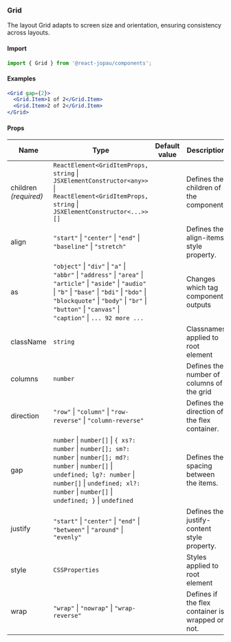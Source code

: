 ### Grid

The layout Grid adapts to screen size and orientation, ensuring consistency across layouts.

#### Import

```jsx
import { Grid } from '@react-jopau/components';
```

#### Examples

```jsx
<Grid gap={2}>
  <Grid.Item>1 of 2</Grid.Item>
  <Grid.Item>2 of 2</Grid.Item>
</Grid>
```

#### Props

| Name                  | Type                                                                                                                                                                                                                                                              | Default value | Description                                      |
| --------------------- | ----------------------------------------------------------------------------------------------------------------------------------------------------------------------------------------------------------------------------------------------------------------- | ------------- | ------------------------------------------------ |
| children _(required)_ | `ReactElement<GridItemProps, string` \| `JSXElementConstructor<any>>` \| `ReactElement<GridItemProps, string` \| `JSXElementConstructor<...>>[]`                                                                                                                  |               | Defines the children of the component.           |
| align                 | `"start"` \| `"center"` \| `"end"` \| `"baseline"` \| `"stretch"`                                                                                                                                                                                                 |               | Defines the align-items style property.          |
| as                    | `"object"` \| `"div"` \| `"a"` \| `"abbr"` \| `"address"` \| `"area"` \| `"article"` \| `"aside"` \| `"audio"` \| `"b"` \| `"base"` \| `"bdi"` \| `"bdo"` \| `"blockquote"` \| `"body"` \| `"br"` \| `"button"` \| `"canvas"` \| `"caption"` \| `... 92 more ...` |               | Changes which tag component outputs              |
| className             | `string`                                                                                                                                                                                                                                                          |               | Classnames applied to root element               |
| columns               | `number`                                                                                                                                                                                                                                                          |               | Defines the number of columns of the grid        |
| direction             | `"row"` \| `"column"` \| `"row-reverse"` \| `"column-reverse"`                                                                                                                                                                                                    |               | Defines the direction of the flex container.     |
| gap                   | `number` \| `number[]` \| `{ xs?: number` \| `number[]; sm?: number` \| `number[]; md?: number` \| `number[]` \| `undefined; lg?: number` \| `number[]` \| `undefined; xl?: number` \| `number[]` \| `undefined; }` \| `undefined`                                |               | Defines the spacing between the items.           |
| justify               | `"start"` \| `"center"` \| `"end"` \| `"between"` \| `"around"` \| `"evenly"`                                                                                                                                                                                     |               | Defines the justify-content style property.      |
| style                 | `CSSProperties`                                                                                                                                                                                                                                                   |               | Styles applied to root element                   |
| wrap                  | `"wrap"` \| `"nowrap"` \| `"wrap-reverse"`                                                                                                                                                                                                                        |               | Defines if the flex container is wrapped or not. |
